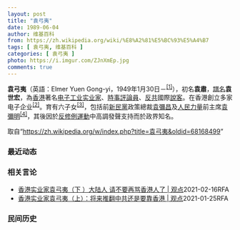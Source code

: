 ```yaml
---
layout: post
title: "袁弓夷"
date: 1989-06-04
author: 维基百科
from: https://zh.wikipedia.org/wiki/%E8%A2%81%E5%BC%93%E5%A4%B7
tags: [ 袁弓夷, 维基百科 ]
categories: [ 袁弓夷 ]
photo: https://i.imgur.com/ZJnXmEp.jpg
comments: true
---
```

<div class="mw-parser-output"><div id="noteTA-e7a3d2f6" class="noteTA"><div class="noteTA-group"><div data-noteta-group-source="module" data-noteta-group="地名"></div></div></div>

<p><b>袁弓夷</b>（英語：<span lang="en">Elmer Yuen Gong-yi</span>，1949年1月30日<span class="useeditintro" title="Template:BLP editintro">－</span><sup id="cite_ref-1" class="reference"><a href="#cite_note-1">[1]</a></sup>），初名<b>袁肅</b>，<a href="/wiki/%E8%AD%9C%E5%90%8D" title="譜名">譜名</a><b>袁世宏</b>，為<a href="/wiki/%E9%A6%99%E6%B8%AF" title="香港">香港</a>著名<a href="/wiki/%E7%94%B5%E5%AD%90%E5%B7%A5%E4%B8%9A" title="电子工业">电子工业</a><a href="/wiki/%E5%AF%A6%E6%A5%AD%E5%AE%B6" class="mw-redirect" title="實業家">实业家</a>、<a href="/wiki/%E6%99%82%E4%BA%8B%E8%A9%95%E8%AB%96%E5%93%A1" title="時事評論員">時事評論員</a>、<a href="/wiki/%E5%8F%8D%E5%85%B1" class="mw-redirect" title="反共">反共</a>國際<a href="/wiki/%E6%B8%B8%E8%AF%B4%E9%9B%86%E5%9B%A2" title="游说集团">說客</a>。在香港創立多家电子企业<sup id="cite_ref-Yuen_family_2-0" class="reference"><a href="#cite_note-Yuen_family-2">[2]</a></sup>。育有六子女<sup id="cite_ref-3" class="reference"><a href="#cite_note-3">[3]</a></sup>，包括前<a href="/wiki/%E6%96%B0%E6%B0%91%E9%BB%A8_(%E9%A6%99%E6%B8%AF)" title="新民黨 (香港)">新民黨</a>政策總裁<a href="/wiki/%E8%A2%81%E5%BD%8C%E6%98%8C" title="袁彌昌">袁彌昌</a>及<a href="/wiki/%E4%BA%BA%E6%B0%91%E5%8A%9B%E9%87%8F" title="人民力量">人民力量</a>前主席<a href="/wiki/%E8%A2%81%E5%BD%8C%E6%98%8E" title="袁彌明">袁彌明</a><sup id="cite_ref-Erica_Yuen_4-0" class="reference"><a href="#cite_note-Erica_Yuen-4">[4]</a></sup>，其後因於<a href="/wiki/%E5%8F%8D%E4%BF%AE%E4%BE%8B%E9%81%8B%E5%8B%95" class="mw-redirect" title="反修例運動">反修例運動</a>中高調發聲支持而於政界知名。
</p>
</div><noscript><img src="//zh.wikipedia.org/wiki/Special:CentralAutoLogin/start?type=1x1" alt="" title="" width="1" height="1" style="border: none; position: absolute;"></noscript>
<div class="printfooter">取自“<a dir="ltr" href="https://zh.wikipedia.org/w/index.php?title=袁弓夷&amp;oldid=68168499">https://zh.wikipedia.org/w/index.php?title=袁弓夷&amp;oldid=68168499</a>”</div><div id="recent-news"><h3>最近动态</h3><ul></ul></div><div id="open-opinion"><h3>相关言论</h3><ul><li><a href="https://nodebe4.github.io/opinion/2021-02-16/%E9%A6%99%E6%B8%AF%E5%AE%9E%E4%B8%9A%E5%AE%B6%E8%A2%81%E5%BC%93%E5%A4%B7-%E4%B8%8B-%E5%A4%A7%E9%99%86%E4%BA%BA-%E8%AF%B7%E4%B8%8D%E8%A6%81%E5%86%8D%E9%AA%82%E9%A6%99%E6%B8%AF%E4%BA%BA%E4%BA%86-%E8%A7%82%E7%82%B9/" title="自由亚洲电台">香港实业家袁弓夷（下 ）大陆人 请不要再骂香港人了 | 观点</a><time>2021-02-16</time><a class="tag">RFA</a></li>
<li><a href="https://nodebe4.github.io/opinion/2021-01-25/%E9%A6%99%E6%B8%AF%E5%AE%9E%E4%B8%9A%E5%AE%B6%E8%A2%81%E5%BC%93%E5%A4%B7-%E4%B8%8A-%E5%B0%86%E6%9D%A5%E6%8E%A8%E7%BF%BB%E4%B8%AD%E5%85%B1%E8%BF%98%E6%98%AF%E8%A6%81%E9%9D%A0%E9%A6%99%E6%B8%AF-%E8%A7%82%E7%82%B9/" title="自由亚洲电台">香港实业家袁弓夷（上）：将来推翻中共还是要靠香港 | 观点</a><time>2021-01-25</time><a class="tag">RFA</a></li>
</ul></div><div id="mjls-record"><h3>民间历史</h3><ul></ul></div>